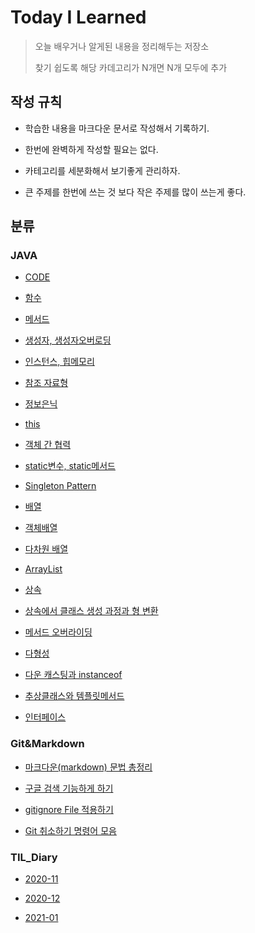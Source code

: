Today I Learned
==

>오늘 배우거나 알게된 내용을 정리해두는 저장소
>
>찾기 쉽도록 해당 카데고리가 N개면 N개 모두에 추가



## 작성 규칙

* 학습한 내용을 마크다운 문서로 작성해서 기록하기.

* 한번에 완벽하게 작성할 필요는 없다.

* 카테고리를 세분화해서 보기좋게 관리하자.

* 큰 주제를 한번에 쓰는 것 보다 작은 주제를 많이 쓰는게 좋다.

  


## 분류

### JAVA

* [CODE][JAVA0]

[JAVA0]:https://github.com/goheeji/TIL/tree/master/JAVA/code

* [함수][ JAVA1]

[JAVA1]:https://github.com/goheeji/TIL/blob/master/JAVA/function.md

* [메서드][ JAVA2]

[JAVA2]:https://github.com/goheeji/TIL/blob/master/JAVA/method.md

* [생성자, 생성자오버로딩][ JAVA3]

[JAVA3]:https://github.com/goheeji/TIL/blob/master/JAVA/constructor%26constructor-overroding.md

* [인스턴스, 힙메모리][ JAVA4]

[JAVA4]:https://github.com/goheeji/TIL/blob/master/JAVA/Instance%26heap-memory.md

* [참조 자료형][ JAVA5]

[JAVA5]:https://github.com/goheeji/TIL/blob/master/JAVA/reference-data-type.md

* [정보은닉][ JAVA6]

[JAVA6]:https://github.com/goheeji/TIL/blob/master/JAVA/information-hiding.md

* [this][ JAVA7]

[JAVA7]:https://github.com/goheeji/TIL/blob/master/JAVA/this.md

* [객체 간 협력][ JAVA8]

[JAVA8]:https://github.com/goheeji/TIL/blob/master/JAVA/cooperation.md

* [static변수, static메서드][ JAVA9]

[JAVA9]:https://github.com/goheeji/TIL/blob/master/JAVA/static-variable%26static-method.md

* [Singleton Pattern][ JAVA10]

[JAVA10]:https://github.com/goheeji/TIL/blob/master/JAVA/singleton-Pattern.md

* [배열][ JAVA11]

[JAVA11]:https://github.com/goheeji/TIL/blob/master/JAVA/array.md

* [객체배열][ JAVA12]

[JAVA12]:https://github.com/goheeji/TIL/blob/master/JAVA/array-of-objects.md

* [다차원 배열][ JAVA13]

[JAVA13]:https://github.com/goheeji/TIL/blob/master/JAVA/multi-dimensional-arrays.md

* [ArrayList][ JAVA14]

[JAVA14]:https://github.com/goheeji/TIL/blob/master/JAVA/ArrayList.md

* [상속][ JAVA15]

[JAVA15]:https://github.com/goheeji/TIL/blob/master/JAVA/inheritance.md

* [상속에서 클래스 생성 과정과 형 변환][ JAVA16]

[JAVA16]:https://github.com/goheeji/TIL/blob/master/JAVA/%EC%83%81%EC%86%8D%EC%97%90%EC%84%9C%20%ED%81%B4%EB%9E%98%EC%8A%A4%20%EC%83%9D%EC%84%B1%EA%B3%BC%EC%A0%95%EA%B3%BC%20%ED%98%95%20%EB%B3%80%ED%99%98.md

* [메서드 오버라이딩][ JAVA17]

[JAVA17]:https://github.com/goheeji/TIL/blob/master/JAVA/method-overriding.md

* [다형성][ JAVA18]

[JAVA18]:https://github.com/goheeji/TIL/blob/master/JAVA/polymorphism.md

* [다운 캐스팅과 instanceof][ JAVA19]

[JAVA19]:https://github.com/goheeji/TIL/blob/master/JAVA/%EB%8B%A4%EC%9A%B4%20%EC%BA%90%EC%8A%A4%ED%8C%85%EA%B3%BC%20instanceof.md

* [추상클래스와 템플릿메서드][ JAVA20]

[JAVA20]:https://github.com/goheeji/TIL/blob/master/JAVA/abstract-class.md

* [인터페이스][ JAVA21]

[JAVA21]:https://github.com/goheeji/TIL/blob/master/JAVA/interface.md

### Git&Markdown

* [마크다운(markdown) 문법 총정리][Git&Markdown1]

[Git&Markdown1]:https://github.com/goheeji/TIL/blob/master/git%26markdown/%EB%A7%88%ED%81%AC%EB%8B%A4%EC%9A%B4(markdown)%20%EB%AC%B8%EB%B2%95%20%EC%B4%9D%EC%A0%95%EB%A6%AC.md

* [구글 검색 기능하게 하기][Git&Markdown2]

[Git&Markdown2]:https://github.com/goheeji/TIL/blob/master/git%26markdown/%EA%B5%AC%EA%B8%80%20%EA%B2%80%EC%83%89%20%EA%B0%80%EB%8A%A5%ED%95%98%EA%B2%8C%20%ED%95%98%EA%B8%B0.md

* [gitignore File 적용하기][Git&Markdown3]

[Git&Markdown3]:https://github.com/goheeji/TIL/blob/master/git%26markdown/gitignore%20File%20%EC%A0%81%EC%9A%A9%ED%95%98%EA%B8%B0.md

* [Git 취소하기 명령어 모음][Git&Markdown4]

[Git&Markdown4]:https://github.com/goheeji/TIL/blob/master/git%26markdown/Git%20%EC%B7%A8%EC%86%8C%ED%95%98%EA%B8%B0%20%EB%AA%85%EB%A0%B9%EC%96%B4%20%EB%AA%A8%EC%9D%8C.md




### TIL_Diary
* [2020-11][TIL_Diary1]

[TIL_Diary1]: https://github.com/goheeji/TIL/tree/master/TIL_Diary/2020-11


* [2020-12][TIL_Diary2]

[TIL_Diary2]: https://github.com/goheeji/TIL/tree/master/TIL_Diary/2020-12


* [2021-01][TIL_Diary3]

[TIL_Diary3]: 
https://github.com/goheeji/TIL/tree/master/TIL_Diary/2021-01